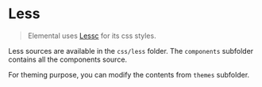# Less

> Elemental uses [Lessc](http://lesscss.org/) for its css styles.

Less sources are available in the <code>css/less</code> folder. The <code>components</code>
subfolder contains all the components source. 

For theming purpose, you can modify the contents from <code>themes</code> subfolder.